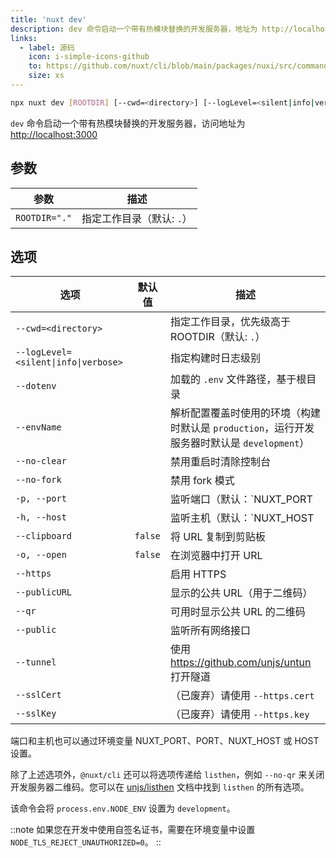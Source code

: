 ```yaml
---
title: 'nuxt dev'
description: dev 命令启动一个带有热模块替换的开发服务器，地址为 http://localhost:3000
links:
  - label: 源码
    icon: i-simple-icons-github
    to: https://github.com/nuxt/cli/blob/main/packages/nuxi/src/commands/dev.ts
    size: xs
---
```


<!--dev-cmd-->
```bash [Terminal]
npx nuxt dev [ROOTDIR] [--cwd=<directory>] [--logLevel=<silent|info|verbose>] [--dotenv] [--envName] [--no-clear] [--no-fork] [-p, --port] [-h, --host] [--clipboard] [-o, --open] [--https] [--publicURL] [--qr] [--public] [--tunnel] [--sslCert] [--sslKey]
```
<!--/dev-cmd-->

`dev` 命令启动一个带有热模块替换的开发服务器，访问地址为 [http://localhost:3000](https://localhost:3000)

## 参数

<!--dev-args-->
参数 | 描述
--- | ---
`ROOTDIR="."` | 指定工作目录（默认: `.`）
<!--/dev-args-->

## 选项

<!--dev-opts-->
选项 | 默认值 | 描述
--- | --- | ---
`--cwd=<directory>` |  | 指定工作目录，优先级高于 ROOTDIR（默认: `.`）
`--logLevel=<silent\|info\|verbose>` |  | 指定构建时日志级别
`--dotenv` |  | 加载的 `.env` 文件路径，基于根目录
`--envName` |  | 解析配置覆盖时使用的环境（构建时默认是 `production`，运行开发服务器时默认是 `development`）
`--no-clear` |  | 禁用重启时清除控制台
`--no-fork` |  | 禁用 fork 模式
`-p, --port` |  | 监听端口（默认：`NUXT_PORT || NITRO_PORT || PORT || nuxtOptions.devServer.port`）
`-h, --host` |  | 监听主机（默认：`NUXT_HOST || NITRO_HOST || HOST || nuxtOptions._layers?.[0]?.devServer?.host`）
`--clipboard` | `false` | 将 URL 复制到剪贴板
`-o, --open` | `false` | 在浏览器中打开 URL
`--https` |  | 启用 HTTPS
`--publicURL` |  | 显示的公共 URL（用于二维码）
`--qr` |  | 可用时显示公共 URL 的二维码
`--public` |  | 监听所有网络接口
`--tunnel` |  | 使用 https://github.com/unjs/untun 打开隧道
`--sslCert` |  | （已废弃）请使用 `--https.cert`
`--sslKey` |  | （已废弃）请使用 `--https.key`
<!--/dev-opts-->

端口和主机也可以通过环境变量 NUXT_PORT、PORT、NUXT_HOST 或 HOST 设置。

除了上述选项外，`@nuxt/cli` 还可以将选项传递给 `listhen`，例如 `--no-qr` 来关闭开发服务器二维码。您可以在 [unjs/listhen](https://github.com/unjs/listhen) 文档中找到 `listhen` 的所有选项。

该命令会将 `process.env.NODE_ENV` 设置为 `development`。

::note
如果您在开发中使用自签名证书，需要在环境变量中设置 `NODE_TLS_REJECT_UNAUTHORIZED=0`。
::
